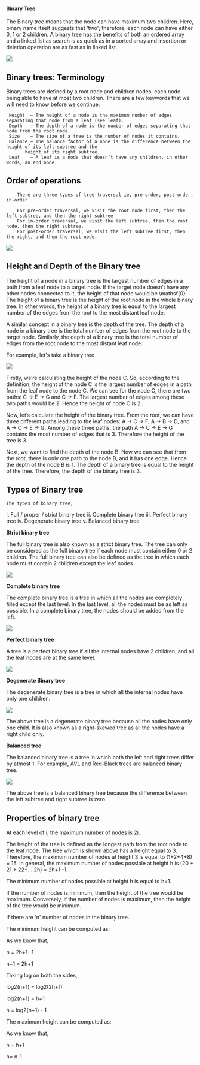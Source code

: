 #### Binary Tree

<p> The Binary tree means that the node can have maximum two children. Here, binary name itself suggests that 'two';
therefore, each node can have either 0, 1 or 2 children. A binary tree has the benefits of both an ordered array and a
linked list as search is as quick as in a sorted array and insertion or deletion operation are as fast as in
linked list.</p>

<img src = "https://www.tutorialspoint.com/data_structures_algorithms/images/binary_tree.jpg">

<h2><b> Binary trees: Terminology </b></h2>

<p> Binary trees are defined by a root node and children nodes, each node being able to have at most two children.
There are a few keywords that we will need to know before we continue.</p>

	 Height  — The height of a node is the maximum number of edges separating that node from a leaf (see leaf).
	 Depth   — The depth of a node is the number of edges separating that node from the root node.
  	 Size    — The size of a tree is the number of nodes it contains.
	 Balance — The balance factor of a node is the difference between the height of its left subtree and the
		   height of its right subtree.
	 Leaf    — A leaf is a node that doesn’t have any children, in other words, an end node.


<h2><b> Order of operations </h2></b>

		There are three types of tree traversal ie, pre-order, post-order, in-order.

		For pre-order traversal, we visit the root node first, then the left subtree, and then the right subtree
		For in-order traversal, we visit the left subtree, then the root node, then the right subtree.
		For post-order traversal, we visit the left subtree first, then the right, and then the root node.

<img src = "https://media.geeksforgeeks.org/wp-content/cdn-uploads/Preorder-from-Inorder-and-Postorder-traversals.jpg">

<h2><b> Height and Depth of the Binary tree </b></h2>

The height of a node in a binary tree is the largest number of edges in a path from a leaf node to a target node. If
the target node doesn’t have any other nodes connected to it, the height of that node would be \mathsf{0}. The height
of a binary tree is the height of the root node in the whole binary tree. In other words, the height of a binary tree
is equal to the largest number of the edges from the root to the most distant leaf node.

A similar concept in a binary tree is the depth of the tree. The depth of a node in a binary tree is the total number
of edges from the root node to the target node. Similarly, the depth of a binary tree is the total number of edges from
the root node to the most distant leaf node.

<p> For example, let's take a binary tree </p>

<img src = "https://www.baeldung.com/wp-content/uploads/sites/4/2020/11/Capture-2.png">

<p> Firstly, we’re calculating the height of the node C. So, according to the definition, the height of the node C is
the largest number of edges in a path from the leaf node to the node C. We can see for the node C, there are two paths:
C -> E -> G and C -> F. The largest number of edges among these two paths would be 2. Hence the height of node C is 2..

Now, let’s calculate the height of the binary tree. From the root, we can have three different paths leading to the
leaf nodes: A -> C -> F, A -> B -> D, and A -> C -> E -> G. Among these three paths, the path A -> C -> E -> G contains
the most number of edges that is 3. Therefore the height of the tree is 3.

Next, we want to find the depth of the node B. Now we can see that from the root, there is only one path to the node B,
and it has one edge. Hence the depth of the node B is 1. The depth of a binary tree is equal to the height of the tree.
Therefore, the depth of the binary tree is 3. </p>

<h2><b> Types of Binary tree </h2></b>

	The types of binary tree,
i. Full / proper / strict binary tree
ii. Complete binary tree
iii. Perfect binary tree
iv. Degenerate binary tree
v. Balanced binary tree

<b> Strict binary tree </b>

<p> The full binary tree is also known as a strict binary tree. The tree can only be considered as the full binary tree
if each node must contain either 0 or 2 children. The full binary tree can also be defined as the tree in which each
node must contain 2 children except the leaf nodes.</p>
<img src = "https://static.javatpoint.com/ds/images/types-of-binary-tree.png">

<b> Complete binary tree </b>

<p> The complete binary tree is a tree in which all the nodes are completely filled except the last level. In the last
level, all the nodes must be as left as possible. In a complete binary tree, the nodes should be added from the left.
</p>
<img src = "https://static.javatpoint.com/ds/images/types-of-binary-tree2.png">

<b> Perfect binary tree </b>

<p> A tree is a perfect binary tree if all the internal nodes have 2 children, and all the leaf nodes are at the same
level.</p>
<img src = "https://static.javatpoint.com/ds/images/types-of-binary-tree3.png">

<b> Degenerate Binary tree </b>

<p> The degenerate binary tree is a tree in which all the internal nodes have only one children.</p>
<img src = "https://static.javatpoint.com/ds/images/types-of-binary-tree5.png">
<p> The above tree is a degenerate binary tree because all the nodes have only one child. It is also known as a
right-skewed tree as all the nodes have a right child only.</p>

<b> Balanced tree </b>

<p> The balanced binary tree is a tree in which both the left and right trees differ by atmost 1. For example, AVL and
Red-Black trees are balanced binary tree.</p>
<img src = "https://static.javatpoint.com/ds/images/types-of-binary-tree7.png">
<p> The above tree is a balanced binary tree because the difference between the left subtree and right subtree is zero.</p>

<h2><b> Properties of binary tree </h2></b>

At each level of i, the maximum number of nodes is 2i.

The height of the tree is defined as the longest path from the root node to the leaf node. The tree which is shown
above has a height equal to 3. Therefore, the maximum number of nodes at height 3 is equal to (1+2+4+8) = 15. In
general, the maximum number of nodes possible at height h is (20 + 21 + 22+….2h) = 2h+1 -1.

The minimum number of nodes possible at height h is equal to h+1.

If the number of nodes is minimum, then the height of the tree would be maximum. Conversely, if the number of nodes is
maximum, then the height of the tree would be minimum.

If there are 'n' number of nodes in the binary tree.

The minimum height can be computed as:

As we know that,

n = 2h+1 -1

n+1 = 2h+1

Taking log on both the sides,

log2(n+1) = log2(2h+1)

log2(n+1) = h+1

h = log2(n+1) - 1

The maximum height can be computed as:

As we know that,

n = h+1

h= n-1
